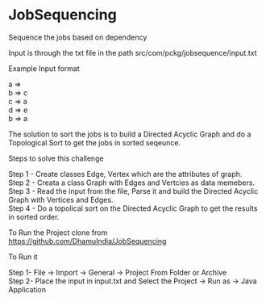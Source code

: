 # JobSequencing
Sequence the jobs based on dependency

Input is through the txt file in the path src/com/pckg/jobsequence/input.txt

Example Input format

a =>  
b => c  
c => a  
d => e  
b => a 


The solution to sort the jobs is to build a Directed Acyclic Graph and do a Topological Sort to get the jobs in sorted seqeunce.

Steps to solve this challenge

Step 1 - Create classes Edge, Vertex which are the attributes of graph.  
Step 2 - Creata a class Graph with Edges and Vertcies as data memebers.  
Step 3 - Read the input from the file, Parse it and build the Directed Acyclic Graph with Vertices and Edges.        
Step 4 - Do a topolical sort on the Directed Acyclic Graph to get the results in sorted order.


To Run the Project
clone from https://github.com/DhamuIndia/JobSequencing
 
To Run it

Step 1- File -> Import -> General -> Project From Folder or Archive  
Step 2- Place the input in input.txt and Select the Project -> Run as -> Java Application
